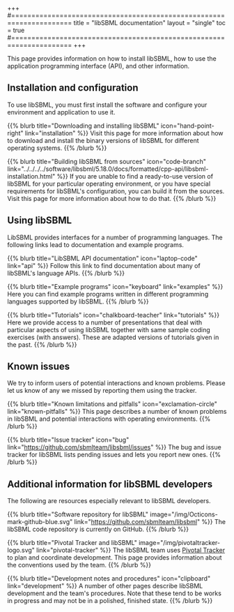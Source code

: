 +++
#=====================================================================
title  = "libSBML documentation"
layout = "single"
toc    = true
#=====================================================================
+++

This page provides information on how to install libSBML, how to use the application programming interface (API), and other information.


## Installation and configuration

To use libSBML, you must first install the software and configure your environment and application to use it.

{{% blurb title="Downloading and installing libSBML" icon="hand-point-right" link="installation" %}}
Visit this page for more information about how to download and install the binary versions of libSBML for different operating systems.
{{% /blurb %}}

{{% blurb title="Building libSBML from sources" icon="code-branch" link="../../../../software/libsbml/5.18.0/docs/formatted/cpp-api/libsbml-installation.html" %}}
If you are unable to find a ready-to-use version of libSBML for your particular operating environment, or you have special requirements for libSBML's configuration, you can build it from the sources.  Visit this page for more information about how to do that.
{{% /blurb %}}


## Using libSBML

LibSBML provides interfaces for a number of programming languages. The following links lead to documentation and example programs.

{{% blurb title="LibSBML API documentation" icon="laptop-code" link="api" %}}
Follow this link to find documentation about many of libSBML's language APIs.
{{% /blurb %}}

{{% blurb title="Example programs" icon="keyboard" link="examples" %}}
Here you can find example programs written in different programming languages supported by libSBML.
{{% /blurb %}}

{{% blurb title="Tutorials" icon="chalkboard-teacher" link="tutorials" %}}
Here we provide access to a number of presentations that deal with particular aspects of using libSBML together with same sample coding exercises (with answers). These are adapted versions of tutorials given in the past.
{{% /blurb %}}


## Known issues

We try to inform users of potential interactions and known problems.  Please let us know of any we missed by reporting them using the tracker.

{{% blurb title="Known limitations and pitfalls" icon="exclamation-circle" link="known-pitfalls" %}}
This page describes a number of known problems in libSBML and potential interactions with operating environments.
{{% /blurb %}}

{{% blurb title="Issue tracker" icon="bug" link="https://github.com/sbmlteam/libsbml/issues" %}}
The bug and issue tracker for libSBML lists pending issues and lets you report new ones.
{{% /blurb %}}


## Additional information for libSBML developers

The following are resources especially relevant to libSBML developers.

{{% blurb title="Software repository for libSBML" image="/img/Octicons-mark-github-blue.svg" link="https://github.com/sbmlteam/libsbml" %}}
The libSBML code repository is currently on GitHub.
{{% /blurb %}}

{{% blurb title="Pivotal Tracker and libSBML" image="/img/pivotaltracker-logo.svg" link="pivotal-tracker" %}}
The libSBML team uses [Pivotal Tracker](http://pivotaltracker.com) to plan and coordinate development.  This page provides information about the conventions used by the team.
{{% /blurb %}}

{{% blurb title="Development notes and procedures" icon="clipboard" link="development" %}}
A number of other pages describe libSBML development and the team's procedures. Note that these tend to be works in progress and may not be in a polished, finished state.
{{% /blurb %}}


<!-- Leave this hack to make the TOC show up -->
###
